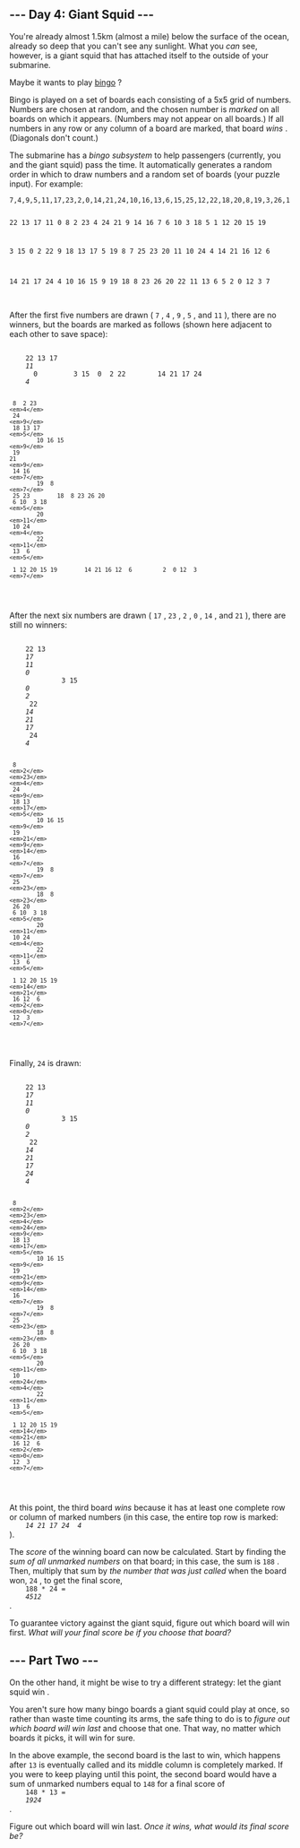 <h2>--- Day 4: Giant Squid ---</h2>
<p>
You're already almost 1.5km (almost a mile) below the surface of the ocean, already so deep that you can't see any sunlight. What you 
<em>can</em>
 see, however, is a giant squid that has attached itself to the outside of your submarine.
</p>
<p>
Maybe it wants to play 
<a href="https://en.wikipedia.org/wiki/Bingo_(American_version)" target="_blank">bingo</a>
?
</p>
<p>
Bingo is played on a set of boards each consisting of a 5x5 grid of numbers. Numbers are chosen at random, and the chosen number is 
<em>marked</em>
 on all boards on which it appears. (Numbers may not appear on all boards.) If all numbers in any row or any column of a board are marked, that board 
<em>wins</em>
. (Diagonals don't count.)
</p>
<p>
The submarine has a 
<em>bingo subsystem</em>
 to help passengers (currently, you and the giant squid) pass the time. It automatically generates a random order in which to draw numbers and a random set of boards (your puzzle input). For example:
</p>
<pre>
<code>7,4,9,5,11,17,23,2,0,14,21,24,10,16,13,6,15,25,12,22,18,20,8,19,3,26,1

22 13 17 11  0
 8  2 23  4 24
21  9 14 16  7
 6 10  3 18  5
 1 12 20 15 19

 3 15  0  2 22
 9 18 13 17  5
19  8  7 25 23
20 11 10 24  4
14 21 16 12  6

14 21 17 24  4
10 16 15  9 19
18  8 23 26 20
22 11 13  6  5
 2  0 12  3  7
</code>
</pre>
<p>
After the first five numbers are drawn (
<code>7</code>
, 
<code>4</code>
, 
<code>9</code>
, 
<code>5</code>
, and 
<code>11</code>
), there are no winners, but the boards are marked as follows (shown here adjacent to each other to save space):
</p>
<pre>
<code>
    22 13 17 
    <em>11</em>
      0         3 15  0  2 22        14 21 17 24  
    <em>4</em>

     8  2 23  
    <em>4</em>
     24         
    <em>9</em>
     18 13 17  
    <em>5</em>
            10 16 15  
    <em>9</em>
     19
    21  
    <em>9</em>
     14 16  
    <em>7</em>
            19  8  
    <em>7</em>
     25 23        18  8 23 26 20
     6 10  3 18  
    <em>5</em>
            20 
    <em>11</em>
     10 24  
    <em>4</em>
            22 
    <em>11</em>
     13  6  
    <em>5</em>

     1 12 20 15 19        14 21 16 12  6         2  0 12  3  
    <em>7</em>
</code>
</pre>
<p>
After the next six numbers are drawn (
<code>17</code>
, 
<code>23</code>
, 
<code>2</code>
, 
<code>0</code>
, 
<code>14</code>
, and 
<code>21</code>
), there are still no winners:
</p>
<pre>
<code>
    22 13 
    <em>17</em>
    <em>11</em>
    <em>0</em>
             3 15  
    <em>0</em>
    <em>2</em>
     22        
    <em>14</em>
    <em>21</em>
    <em>17</em>
     24  
    <em>4</em>

     8  
    <em>2</em>
    <em>23</em>
    <em>4</em>
     24         
    <em>9</em>
     18 13 
    <em>17</em>
    <em>5</em>
            10 16 15  
    <em>9</em>
     19
    <em>21</em>
    <em>9</em>
    <em>14</em>
     16  
    <em>7</em>
            19  8  
    <em>7</em>
     25 
    <em>23</em>
            18  8 
    <em>23</em>
     26 20
     6 10  3 18  
    <em>5</em>
            20 
    <em>11</em>
     10 24  
    <em>4</em>
            22 
    <em>11</em>
     13  6  
    <em>5</em>

     1 12 20 15 19        
    <em>14</em>
    <em>21</em>
     16 12  6         
    <em>2</em>
    <em>0</em>
     12  3  
    <em>7</em>
</code>
</pre>
<p>
Finally, 
<code>24</code>
 is drawn:
</p>
<pre>
<code>
    22 13 
    <em>17</em>
    <em>11</em>
    <em>0</em>
             3 15  
    <em>0</em>
    <em>2</em>
     22        
    <em>14</em>
    <em>21</em>
    <em>17</em>
    <em>24</em>
    <em>4</em>

     8  
    <em>2</em>
    <em>23</em>
    <em>4</em>
    <em>24</em>
    <em>9</em>
     18 13 
    <em>17</em>
    <em>5</em>
            10 16 15  
    <em>9</em>
     19
    <em>21</em>
    <em>9</em>
    <em>14</em>
     16  
    <em>7</em>
            19  8  
    <em>7</em>
     25 
    <em>23</em>
            18  8 
    <em>23</em>
     26 20
     6 10  3 18  
    <em>5</em>
            20 
    <em>11</em>
     10 
    <em>24</em>
    <em>4</em>
            22 
    <em>11</em>
     13  6  
    <em>5</em>

     1 12 20 15 19        
    <em>14</em>
    <em>21</em>
     16 12  6         
    <em>2</em>
    <em>0</em>
     12  3  
    <em>7</em>
</code>
</pre>
<p>
At this point, the third board 
<em>wins</em>
 because it has at least one complete row or column of marked numbers (in this case, the entire top row is marked: 
<code>
    <em>14 21 17 24  4</em>
</code>
).
</p>
<p>
The 
<em>score</em>
 of the winning board can now be calculated. Start by finding the 
<em>sum of all unmarked numbers</em>
 on that board; in this case, the sum is 
<code>188</code>
. Then, multiply that sum by 
<em>the number that was just called</em>
 when the board won, 
<code>24</code>
, to get the final score, 
<code>
    188 * 24 = 
    <em>4512</em>
</code>
.
</p>
<p>
To guarantee victory against the giant squid, figure out which board will win first. 
<em>What will your final score be if you choose that board?</em>
</p>
<h2 id="part2">--- Part Two ---</h2>
<p>
On the other hand, it might be wise to try a different strategy: 
<span title="That's 'cuz a submarine don't pull things' antennas out of their sockets when they lose. Giant squid are known to do that.">let the giant squid win</span>
.
</p>
<p>
You aren't sure how many bingo boards a giant squid could play at once, so rather than waste time counting its arms, the safe thing to do is to 
<em>figure out which board will win last</em>
 and choose that one. That way, no matter which boards it picks, it will win for sure.
</p>
<p>
In the above example, the second board is the last to win, which happens after 
<code>13</code>
 is eventually called and its middle column is completely marked. If you were to keep playing until this point, the second board would have a sum of unmarked numbers equal to 
<code>148</code>
 for a final score of 
<code>
    148 * 13 = 
    <em>1924</em>
</code>
.
</p>
<p>
Figure out which board will win last. 
<em>Once it wins, what would its final score be?</em>
</p>        